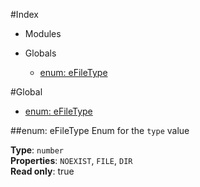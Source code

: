 #Index

* Modules

* Globals
  * [enum: eFileType](#eFileType)

#Global
* [enum: eFileType](#eFileType)

<a name="eFileType"></a>
##enum: eFileType
Enum for the `type` value

**Type**: `number`  
**Properties**: `NOEXIST`, `FILE`, `DIR`  
**Read only**: true  
